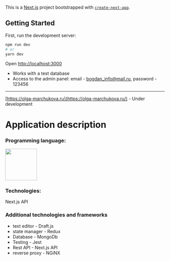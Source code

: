 This is a [Next.js](https://nextjs.org/) project bootstrapped with [`create-next-app`](https://github.com/vercel/next.js/tree/canary/packages/create-next-app).

## Getting Started

First, run the development server:

```bash
npm run dev
# or
yarn dev
```

Open [http://localhost:3000](http://localhost:3000)
- Works with a test database
-   Access to the admin panel: email - bogdan_info@mail.ru, password - 123456
---





[https://olga-marchukova.ru](https://olga-marchukova.ru/) - Under development

# Application description

### Programming language:
<img src="https://miro.medium.com/max/940/1*mQ2N6Fe_XhfWNlWJITHZjg.png" width="100"/>

### Technologies:
Next.js API

### Additional technologies and frameworks

- text editor - Draft.js
- state manager - Redux
- Database - MongoDb
- Testing - Jest
- Rest API - Next.js API
- reverse proxy - NGiNX



